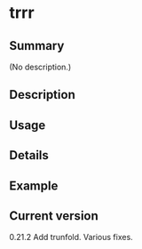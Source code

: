 # trrr

## Summary

(No description.)

## Description

## Usage

## Details

## Example

## Current version

0.21.2 Add trunfold. Various fixes.
